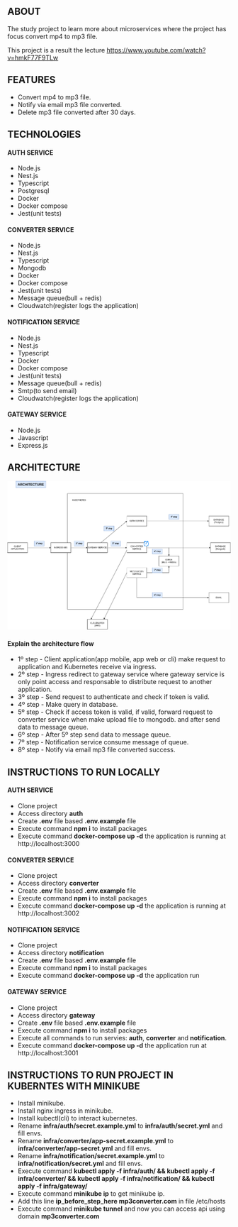 ## ABOUT

The study project to learn more about microservices where the project has focus convert mp4 to mp3 file.

This project is a result the lecture https://www.youtube.com/watch?v=hmkF77F9TLw

## FEATURES 
- Convert mp4 to mp3 file.
- Notify via email mp3 file converted.
- Delete mp3 file converted after 30 days.

## TECHNOLOGIES


#### AUTH SERVICE
- Node.js
- Nest.js
- Typescript
- Postgresql
- Docker
- Docker compose
- Jest(unit tests)

#### CONVERTER SERVICE
- Node.js
- Nest.js
- Typescript
- Mongodb
- Docker
- Docker compose
- Jest(unit tests)
- Message queue(bull + redis)
- Cloudwatch(register logs the application)

#### NOTIFICATION SERVICE
- Node.js
- Nest.js
- Typescript
- Docker
- Docker compose
- Jest(unit tests)
- Message queue(bull + redis)
- Smtp(to send email)
- Cloudwatch(register logs the application)

#### GATEWAY SERVICE
- Node.js
- Javascript
- Express.js

## ARCHITECTURE
![Architecture the project](./architecture-converter-mp4-to-mp3-file.drawio.png)

#### Explain the architecture flow
- 1º step - Client application(app mobile, app web or cli) make request to application and Kubernetes receive via ingress.
- 2º step - Ingress redirect to gateway service where gateway service is only point access and responsable to distribute request to another application.
- 3º step - Send request to authenticate and check if token is valid.
- 4º step - Make query in database.
- 5º step - Check if access token is valid, if valid, forward request to converter service when make upload file to mongodb. and after send data to message queue.
- 6º step - After 5º step send data to message queue.
- 7º step - Notification service consume message of queue.
- 8º step - Notify via email mp3 file converted success. 



## INSTRUCTIONS TO RUN LOCALLY

#### AUTH SERVICE
- Clone project
- Access directory **auth**
- Create **.env** file based **.env.example** file
- Execute command **npm i** to install packages
- Execute command **docker-compose up -d** the application is running at http://localhost:3000

#### CONVERTER SERVICE
- Clone project
- Access directory **converter**
- Create **.env** file based **.env.example** file
- Execute command **npm i** to install packages
- Execute command **docker-compose up -d** the application is running at http://localhost:3002

#### NOTIFICATION SERVICE
- Clone project
- Access directory **notification**
- Create **.env** file based **.env.example** file
- Execute command **npm i** to install packages
- Execute command **docker-compose up -d** the application run

#### GATEWAY SERVICE
- Clone project
- Access directory **gateway**
- Create **.env** file based **.env.example** file
- Execute command **npm i** to install packages
- Execute all commands to run servies: **auth**, **converter** and **notification**.
- Execute command **docker-compose up -d** the application run at http://localhost:3001

## INSTRUCTIONS TO RUN PROJECT IN KUBERNTES WITH MINIKUBE

- Install minikube.
- Install nginx ingress in minikube.
- Install kubectl(cli) to interact kubernetes.
- Rename **infra/auth/secret.example.yml** to **infra/auth/secret.yml** and fill envs.
- Rename **infra/converter/app-secret.example.yml** to **infra/converter/app-secret.yml** and fill envs.
- Rename **infra/notification/secret.example.yml** to **infra/notification/secret.yml** and fill envs.
- Execute command **kubectl apply -f infra/auth/ && kubectl apply -f infra/converter/ && kubectl apply -f infra/notification/ && kubectl apply -f infra/gateway/**
- Execute command **minikube ip** to get minikube ip.
- Add this line **ip_before_step_here   mp3converter.com** in file /etc/hosts
- Execute command **minikube tunnel** and now you can access api using domain **mp3converter.com**